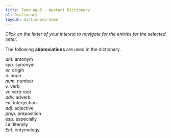 ```yaml
---
title: Tanw Aguñ - Apatani Dictionary
h1: Dictionary
layout: dictionary-home
---
```


_Click on the letter of your interest to navigate for the entries for the selected letter._

The following __abbreviations__ are used in the dictionary.

_ant._ antonym  
_syn._ synonym  
_or._ origin  
_n._ noun  
_num._ number  
_v._ verb    
_vr._ verb root   
_adv._ adverb  
_int._ interjection  
_adj._ adjective  
_prep._ preposition  
esp. especially      
_Lit._ literally    
_Ent._ entymology
